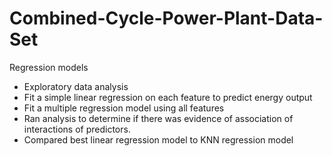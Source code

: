 # Combined-Cycle-Power-Plant-Data-Set
Regression models

- Exploratory data analysis
- Fit a simple linear regression on each feature to predict energy output
- Fit a multiple regression model using all features
- Ran analysis to determine if there was evidence of association of interactions of predictors.
- Compared best linear regression model to KNN regression model
